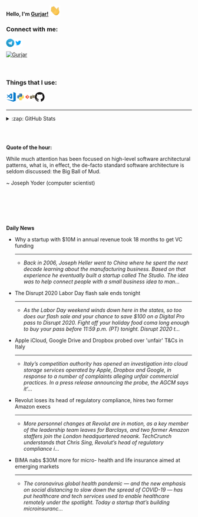 #### Hello, I'm [Gurjar!](https://GurjarKing.github.io) <img src="https://raw.githubusercontent.com/ABSphreak/ABSphreak/master/gifs/Hi.gif" width="30px"></h2>


### Connect with me:

[<img align="left" alt="Gurjar | Telegram" width="22px" src="https://raw.githubusercontent.com/github/explore/80688e429a7d4ef2fca1e82350fe8e3517d3494d/topics/telegram/telegram.png" />][Telegram]
[<img align="left" alt="Gurjar | Twitter" width="22px" src="https://raw.githubusercontent.com/github/explore/80688e429a7d4ef2fca1e82350fe8e3517d3494d/topics/twitter/twitter.png" />][Twitter]
<br >
<br >
<a href="https://github.com/GurjarKing"><img src="https://komarev.com/ghpvc/?username=GurjarKing" alt="Gurjar" /></a> <br />
<br />
<br />
<!-- <br >

![](https://visitor-badge.glitch.me/badge?page_id=GurjarKing)

<br /> -->

### Things that I use:

[<img align="left" alt="Visual Studio Code" width="26px" src="https://raw.githubusercontent.com/github/explore/80688e429a7d4ef2fca1e82350fe8e3517d3494d/topics/visual-studio-code/visual-studio-code.png" />][VSCode]
[<img align="left" alt="Python" width="26px" src="https://raw.githubusercontent.com/github/explore/80688e429a7d4ef2fca1e82350fe8e3517d3494d/topics/python/python.png" />][Python]
[<img align="left" alt="Git" width="26px" src="https://raw.githubusercontent.com/github/explore/80688e429a7d4ef2fca1e82350fe8e3517d3494d/topics/git/git.png" />][Git]
[<img align="left" alt="GitHub" width="26px" src="https://raw.githubusercontent.com/github/explore/78df643247d429f6cc873026c0622819ad797942/topics/github/github.png" />][Github]

<br />
<br />

---
<details>
  <summary>:zap: GitHub Stats</summary>

<img align="left" alt="Gurjar's Github Stats" src="https://github-readme-stats.vercel.app/api?username=GurjarKing&show_icons=true&hide_border=true&count_private=true&include_all_commit=true&theme=algolia" />

</details>

<!-- ### 🔔 My latest tweet
<a href="https://twitter.com/Gurjar_King43" target="_blank">
	<img src="https://github.com/GurjarKing/GurjarKing/raw/master/tweet.png" width="70%" align="center" alt="Click to view on Twitter" title="My latest tweet, as an image"/>
</a> -->
<br>

<pre>

</pre>

**Quote of the hour:**

While much attention has been focused on high-level software architectural patterns, what is, in effect, the de-facto standard software architecture is seldom discussed: the Big Ball of Mud.

~ Joseph Yoder (computer scientist)
<pre>

</pre>
<br>
<pre>


</pre>
<strong>Daily News</strong>
  
  - Why a startup with $10M in annual revenue took 18 months to get VC funding
     <hr/>
     
      - *Back in 2006, Joseph Heller went to China where he spent the next decade learning about the manufacturing business. Based on that experience he eventually built a startup called The Studio. The idea was to help connect people with a small business idea to man…*
     
  - The Disrupt 2020 Labor Day flash sale ends tonight
      <hr/>
      
      - *As the Labor Day weekend winds down here in the states, so too does our flash sale and your chance to save $100 on a Digital Pro pass to Disrupt 2020. Fight off your holiday food coma long enough to buy your pass before 11:59 p.m. (PT) tonight. Disrupt 2020 t…*
      
  - Apple iCloud, Google Drive and Dropbox probed over 'unfair' T&Cs in Italy
      <hr/>
      
      - *Italy’s competition authority has opened an investigation into cloud storage services operated by Apple, Dropbox and Google, in response to a number of complaints alleging unfair commercial practices. In a press release announcing the probe, the AGCM says it’…*
      
  - Revolut loses its head of regulatory compliance, hires two former Amazon execs
      <hr/>
      
      - *More personnel changes at Revolut are in motion, as a key member of the leadership team leaves for Barclays, and two former Amazon staffers join the London headquartered neoank. TechCrunch understands that Chris Sing, Revolut’s head of regulatory compliance i…*
       
  - BIMA nabs $30M more for micro- health and life insurance aimed at emerging markets
      <hr/>
       
       - *The coronavirus global health pandemic — and the new emphasis on social distancing to slow down the spread of COVID-19 — has put healthcare and tech services used to enable healthcare remotely under the spotlight. Today a startup that’s building microinsuranc…*
      

<br />

[VSCode]: https://code.visualstudio.com/
[Python]: https://www.python.org/
[Git]: https://git-scm.com/
[Github]: https://github.com/
[Telegram]: https://t.me/Gurjar_King/
[Twitter]: https://twitter.com/Gurjar_King43/
